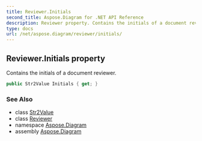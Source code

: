 ```yaml
---
title: Reviewer.Initials
second_title: Aspose.Diagram for .NET API Reference
description: Reviewer property. Contains the initials of a document reviewer
type: docs
url: /net/aspose.diagram/reviewer/initials/
---
```

## Reviewer.Initials property

Contains the initials of a document reviewer.

```csharp
public Str2Value Initials { get; }
```

### See Also

* class [Str2Value](../../str2value/)
* class [Reviewer](../)
* namespace [Aspose.Diagram](../../reviewer/)
* assembly [Aspose.Diagram](../../../)


